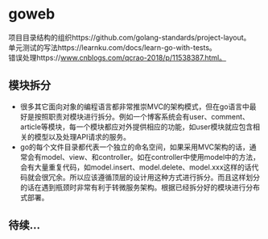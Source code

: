 # goweb
项目目录结构的组织https://github.com/golang-standards/project-layout。<br>
单元测试的写法https://learnku.com/docs/learn-go-with-tests。<br>
错误处理https://www.cnblogs.com/qcrao-2018/p/11538387.html。<br>
## 模块拆分
* 很多其它面向对象的编程语言都非常推崇MVC的架构模式，但在go语言中最好是按照职责对模块进行拆分。例如一个博客系统会有user、comment、article等模块，每一个模块都应对外提供相应的功能，如user模块就应包含相关的模型以及处理API请求的服务。
* go的每个文件目录都代表一个独立的命名空间，如果采用MVC架构的话，通常会有model、view、和controller。如在controller中使用model中的方法，会有大量重复代码，如model.insert、model.delete、model.xxx这样的话代码就会很冗余。所以应该遵循顶层的设计用这种方式进行拆分。而且这样划分的话在遇到瓶颈时非常有利于转微服务架构。根据已经拆分好的模块进行分布式部署。
## 待续...
